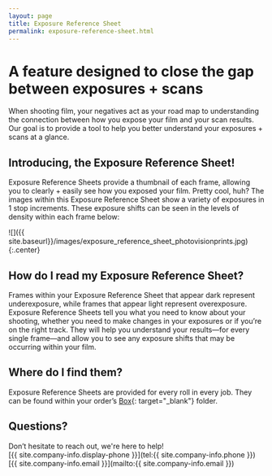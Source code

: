 ```yaml
---
layout: page
title: Exposure Reference Sheet
permalink: exposure-reference-sheet.html
---
```


# A feature designed to close the gap between exposures + scans  

When shooting film, your negatives act as your road map to understanding the connection between how you expose your film and your scan results. Our goal is to provide a tool to help you better understand your exposures + scans at a glance.  

## Introducing, the Exposure Reference Sheet!  

Exposure Reference Sheets provide a thumbnail of each frame, allowing you to clearly + easily see how you exposed your film. Pretty cool, huh? The images within this Exposure Reference Sheet show a variety of exposures in 1 stop increments. These exposure shifts can be seen in the levels of density within each frame below:

![]({{ site.baseurl}}/images/exposure_reference_sheet_photovisionprints.jpg){:.center}

## How do I read my Exposure Reference Sheet?  

Frames within your Exposure Reference Sheet that appear dark represent underexposure, while frames that appear light represent overexposure. Exposure Reference Sheets tell you what you need to know about your shooting, whether you need to make changes in your exposures or if you’re on the right track. They will help you understand your results—for every single frame—and allow you to see any exposure shifts that may be occurring within your film. 

## Where do I find them?  

Exposure Reference Sheets are provided for every roll in every job. They can be found within your order’s [Box](http://box.com){: target="_blank"} folder. 

## Questions?  
Don’t hesitate to reach out, we're here to help!  
[{{ site.company-info.display-phone }}](tel:{{ site.company-info.phone }})  
[{{ site.company-info.email }}](mailto:{{ site.company-info.email }})